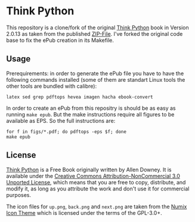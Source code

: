 # Think Python

This repository is a clone/fork of the original [Think Python](http://thinkpython.com) book in Version 2.0.13 as taken from the published [ZIP-File](http://www.greenteapress.com/thinkpython/thinkpython.tex.zip).
I've forked the original code base to fix the ePub creation in its Makefile.

## Usage

Prerequirements: in order to generate the ePub file you have to have the following commands installed (some of them are standart Linux tools the other tools are bundled with calibre):

    latex sed grep pdftops hevea imagen hacha ebook-convert

In order to create an ePub from this repositry is should be as easy as running `make epub`.
But the make instructions require all figures to be available as EPS.
So the full instructions are:

    for f in figs/*.pdf; do pdftops -eps $f; done
    make epub

## License

[Think Python](http://www.greenteapress.com/thinkpython/thinkpython.html) is a Free Book originally written by Allen Downey. It is available under the [Creative Commons Attribution-NonCommercial 3.0 Unported License](http://creativecommons.org/licenses/by-nc/3.0/), which means that you are free to copy, distribute, and modify it, as long as you attribute the work and don't use it for commercial purposes.

The icon files for `up.png`, `back.png` and `next.png` are taken from the [Numix Icon Theme](https://github.com/numixproject/numix-icon-theme-circle) which is licensed under the terms of the GPL-3.0+.
